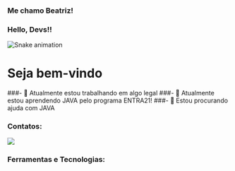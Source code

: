 ### Me chamo Beatriz!
### Hello, Devs!!

![Snake animation](https://github.com/beabarth/beabarth/blob/output/github-contribution-grid-snake.svg)
<h1> Seja bem-vindo </h1>

###- 🔭 Atualmente estou trabalhando em algo legal
###- 🌱 Atualmente estou aprendendo JAVA pelo programa ENTRA21!
###- 🤔 Estou procurando ajuda com JAVA

### Contatos:
<div>
<a href="https://instagram.com/beabarthb" target="_blank"><img src="https://img.shields.io/badge/-Instagram-%23E4405F?style=for-the-badge&logo=instagram&logoColor=white" target="_blank"></a>
</div>

### Ferramentas e Tecnologias:
  <i class="devicon-java-plain-wordmark colored"></i>
          

  



